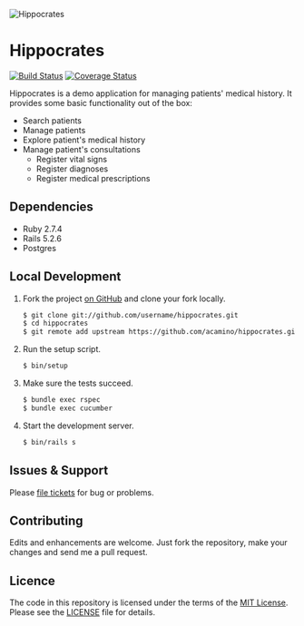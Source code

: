 ![Hippocrates](https://dl.dropboxusercontent.com/s/tjaooqrua7zcfxz/hippocrates.png)

# Hippocrates

[![Build Status](https://app.travis-ci.com/acamino/hippocrates.svg?branch=main)](https://app.travis-ci.com/github/acamino/hippocrates)
[![Coverage Status](https://coveralls.io/repos/github/acamino/hippocrates/badge.svg?branch=main)](https://coveralls.io/github/acamino/hippocrates?branch=main)

Hippocrates is a demo application for managing patients' medical history. It
provides some basic functionality out of the box:

- Search patients
- Manage patients
- Explore patient's medical history
- Manage patient's consultations
  - Register vital signs
  - Register diagnoses
  - Register medical prescriptions

## Dependencies
- Ruby 2.7.4
- Rails 5.2.6
- Postgres

## Local Development

1. Fork the project [on GitHub](https://github.com/acamino/github-stats) and clone your fork locally.

   ```bash
   $ git clone git://github.com/username/hippocrates.git
   $ cd hippocrates
   $ git remote add upstream https://github.com/acamino/hippocrates.git
   ```

1. Run the setup script.

   ```bash
   $ bin/setup
   ```

1. Make sure the tests succeed.

   ```bash
   $ bundle exec rspec
   $ bundle exec cucumber
   ```

1. Start the development server.

   ```bash
   $ bin/rails s
   ```

## Issues & Support

Please [file tickets](https://github.com/acamino/hippocrates/issues) for
bug or problems.

## Contributing

Edits and enhancements are welcome. Just fork the repository, make your changes
and send me a pull request.

## Licence

The code in this repository is licensed under the terms of the
[MIT License](http://www.opensource.org/licenses/mit-license.html).  
Please see the [LICENSE](LICENSE) file for details.
